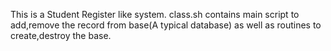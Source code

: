 This is a Student Register like system.
class.sh contains main script to add,remove the record from base(A typical database) as well as 
routines to create,destroy the base.
